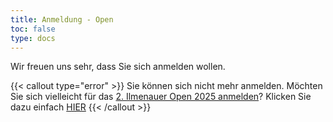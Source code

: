 ```yaml
---
title: Anmeldung - Open
toc: false
type: docs
---
```


Wir freuen uns sehr, dass Sie sich anmelden wollen.

{{< callout type="error" >}}
Sie können sich nicht mehr anmelden. Möchten Sie sich vielleicht für das [2. Ilmenauer Open 2025 anmelden](../../2025/anmeldung)? Klicken Sie dazu einfach [HIER](../../2025/anmeldung)
{{< /callout >}}